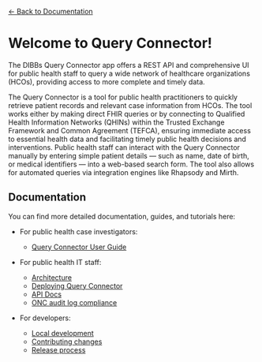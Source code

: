 [← Back to Documentation](/docs)

# Welcome to Query Connector!

The DIBBs Query Connector app offers a REST API and comprehensive UI for public health staff to query a wide network of healthcare organizations (HCOs), providing access to more complete and timely data.

The Query Connector is a tool for public health practitioners to quickly retrieve patient records and relevant case information from HCOs. The tool works either by making direct FHIR queries or by connecting to Qualified Health Information Networks (QHINs) within the Trusted Exchange Framework and Common Agreement (TEFCA), ensuring immediate access to essential health data and facilitating timely public health decisions and interventions. Public health staff can interact with the Query Connector manually by entering simple patient details — such as name, date of birth, or medical identifiers — into a web-based search form. The tool also allows for automated queries via integration engines like Rhapsody and Mirth.

## Documentation

You can find more detailed documentation, guides, and tutorials here:

- For public health case investigators:

  - [Query Connector User Guide](docs/user-guide)

- For public health IT staff:

  - [Architecture](docs/architecture)
  - [Deploying Query Connector](docs/deployment)
  - [API Docs](docs/api)
  - [ONC audit log compliance](docs/audit-log)

- For developers:

  - [Local development](docs/development)
  - [Contributing changes](docs/contributing)
  - [Release process](docs/release)
